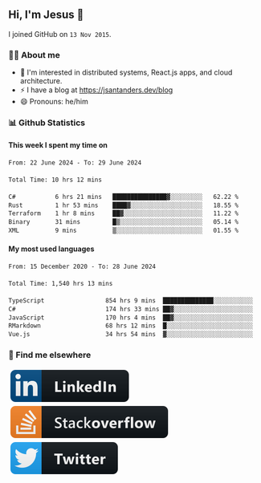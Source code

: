 ## Hi, I'm Jesus 👋

I joined GitHub on `13 Nov 2015`.

<!-- Talking about you -->

### 👨‍💻 About me

- 👦 I'm interested in distributed systems, React.js apps, and cloud architecture.
- ⚡️ I have a blog at <https://jsantanders.dev/blog>
- 😄 Pronouns: he/him

### 📊 Github Statistics

#### This week I spent my time on

<!--START_SECTION:weekly-->

```txt
From: 22 June 2024 - To: 29 June 2024

Total Time: 10 hrs 12 mins

C#           6 hrs 21 mins   ███████████████▓░░░░░░░░░   62.22 %
Rust         1 hr 53 mins    ████▓░░░░░░░░░░░░░░░░░░░░   18.55 %
Terraform    1 hr 8 mins     ██▓░░░░░░░░░░░░░░░░░░░░░░   11.22 %
Binary       31 mins         █▒░░░░░░░░░░░░░░░░░░░░░░░   05.14 %
XML          9 mins          ▒░░░░░░░░░░░░░░░░░░░░░░░░   01.55 %
```

<!--END_SECTION:weekly-->

#### My most used languages

<!--START_SECTION:alltime-->

```txt
From: 15 December 2020 - To: 28 June 2024

Total Time: 1,540 hrs 13 mins

TypeScript                 854 hrs 9 mins  ██████████████░░░░░░░░░░░   55.46 %
C#                         174 hrs 33 mins ██▓░░░░░░░░░░░░░░░░░░░░░░   11.33 %
JavaScript                 170 hrs 4 mins  ██▓░░░░░░░░░░░░░░░░░░░░░░   11.04 %
RMarkdown                  68 hrs 12 mins  █░░░░░░░░░░░░░░░░░░░░░░░░   04.43 %
Vue.js                     34 hrs 54 mins  ▓░░░░░░░░░░░░░░░░░░░░░░░░   02.27 %
```

<!--END_SECTION:alltime-->

### 📢 Find me elsewhere

<p>
  <a target="_blank" href="https://linkedin.com/in/jsantanders">
    <img src="https://github.com/jsantanders/jsantanders/blob/master/img/linkedin.svg" alt="LinkedIn" style="vertical-align:top; margin:4px">
  </a>
  
  <a target="_blank" href="https://stackoverflow.com/users/7318331/jesus-santander">
    <img src="https://github.com/jsantanders/jsantanders/blob/master/img/stackoverflow.svg" alt="StackOverflow" style="vertical-align:top; margin:4px">
  </a>
  
  <a target="_blank" href="http://twitter.com/jsantanders">
    <img src="https://github.com/jsantanders/jsantanders/blob/master/img/twitter.svg" alt="Twitter" style="vertical-align:top; margin:4px">
  </a>
</p>
